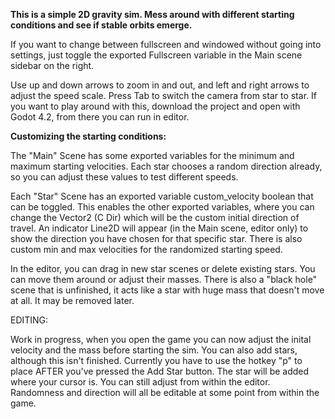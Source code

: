 **This is a simple 2D gravity sim. Mess around with different starting conditions and see if stable orbits emerge.**

If you want to change between fullscreen and windowed without going into settings, just toggle the exported Fullscreen variable in the Main scene sidebar on the right.

Use up and down arrows to zoom in and out, and left and right arrows to adjust the speed scale. Press Tab to switch the camera from star to star. If you want to play around with this, download the project and open with Godot 4.2, from there you can run in editor.

**Customizing the starting conditions:**

The "Main" Scene has some exported variables for the minimum and maximum starting velocities. Each star chooses a random direction already, so you can adjust these values to test different speeds. 

Each "Star" Scene has an exported variable custom_velocity boolean that can be toggled. This enables the other exported variables, where you can change the Vector2 (C Dir) which will be the custom initial direction of travel. An indicator Line2D will appear (in the Main scene, editor only) to show the direction you have chosen for that specific star. There is also custom min and max velocities for the randomized starting speed. 

In the editor, you can drag in new star scenes or delete existing stars. You can move them around or adjust their masses. There is also a "black hole" scene that is unfinished, it acts like a star with huge mass that doesn't move at all. It may be removed later.

EDITING:

Work in progress, when you open the game you can now adjust the inital velocity and the mass before starting the sim. You can also add stars, although this isn't finished. Currently you have to use the hotkey "p" to place AFTER you've pressed the Add Star button. The star will be added where your cursor is. You can still adjust from within the editor. Randomness and direction will all be editable at some point from within the game.

